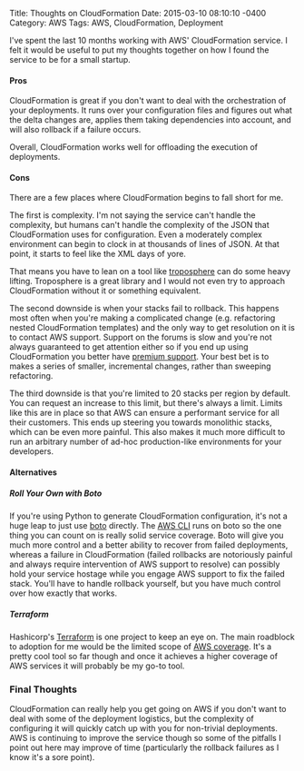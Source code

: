 Title: Thoughts on CloudFormation
Date: 2015-03-10 08:10:10 -0400
Category: AWS
Tags: AWS, CloudFormation, Deployment

I've spent the last 10 months working with AWS' CloudFormation service. I felt it would be useful to put my thoughts together on how I found the service to be for a small startup.

#### Pros

CloudFormation is great if you don't want to deal with the orchestration of your deployments. It runs over your configuration files and figures out what the delta changes are, applies them taking dependencies into account, and will also rollback if a failure occurs.

Overall, CloudFormation works well for offloading the execution of deployments.

#### Cons

There are a few places where CloudFormation begins to fall short for me.

The first is complexity. I'm not saying the service can't handle the complexity, but humans can't handle the complexity of the JSON that CloudFormation uses for configuration. Even a moderately complex environment can begin to clock in at thousands of lines of JSON. At that point, it starts to feel like the XML days of yore.

That means you have to lean on a tool like [troposphere](https://github.com/cloudtools/troposphere) can do some heavy lifting. Troposphere is a great library and I would not even try to approach CloudFormation without it or something equivalent.

The second downside is when your stacks fail to rollback. This happens most often when you're making a complicated change (e.g. refactoring nested CloudFormation templates) and the only way to get resolution on it is to contact AWS support. Support on the forums is slow and you're not always guaranteed to get attention either so if you end up using CloudFormation you better have [premium support](https://aws.amazon.com/premiumsupport/). Your best bet is to makes a series of smaller, incremental changes, rather than sweeping refactoring.

The third downside is that you're limited to 20 stacks per region by default. You can request an increase to this limit, but there's always a limit. Limits like this are in place so that AWS can ensure a performant service for all their customers. This ends up steering you towards monolithic stacks, which can be even more painful. This also makes it much more difficult to run an arbitrary number of ad-hoc production-like environments for your developers.

#### Alternatives

##### Roll Your Own with Boto

If you're using Python to generate CloudFormation configuration, it's not a huge leap to just use [boto](http://boto.readthedocs.org/) directly. The [AWS CLI](http://aws.amazon.com/cli/) runs on boto so the one thing you can count on is really solid service coverage. Boto will give you much more control and a better ability to recover from failed deployments, whereas a failure in CloudFormation (failed rollbacks are notoriously painful and always require intervention of AWS support to resolve) can possibly hold your service hostage while you engage AWS support to fix the failed stack. You'll have to handle rollback yourself, but you have much control over how exactly that works.

##### Terraform

Hashicorp's [Terraform](https://www.terraform.io/) is one project to keep an eye on. The main roadblock to adoption for me would be the limited scope of [AWS coverage](https://github.com/hashicorp/terraform/issues/28). It's a pretty cool tool so far though and once it achieves a higher coverage of AWS services it will probably be my go-to tool.

### Final Thoughts

CloudFormation can really help you get going on AWS if you don't want to deal with some of the deployment logistics, but the complexity of configuring it will quickly catch up with you for non-trivial deployments. AWS is continuing to improve the service though so some of the pitfalls I point out here may improve of time (particularly the rollback failures as I know it's a sore point).
